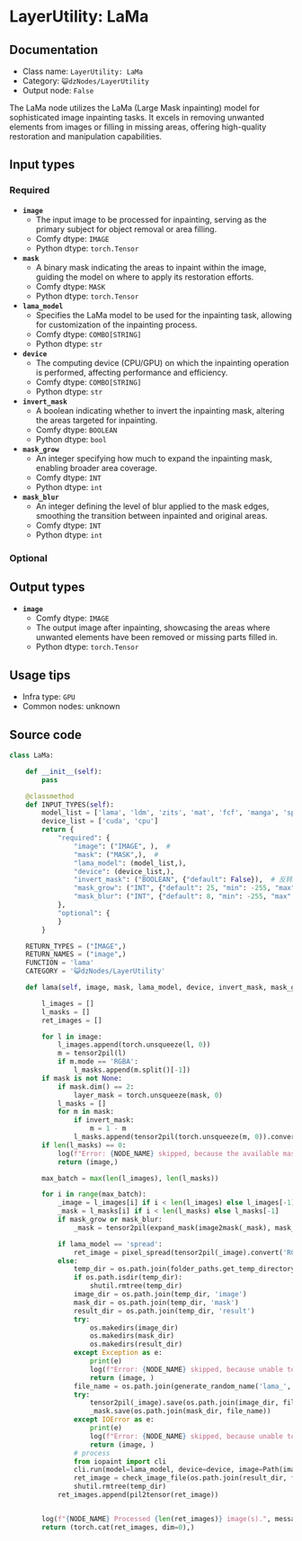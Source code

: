 # LayerUtility: LaMa
## Documentation
- Class name: `LayerUtility: LaMa`
- Category: `😺dzNodes/LayerUtility`
- Output node: `False`

The LaMa node utilizes the LaMa (Large Mask inpainting) model for sophisticated image inpainting tasks. It excels in removing unwanted elements from images or filling in missing areas, offering high-quality restoration and manipulation capabilities.
## Input types
### Required
- **`image`**
    - The input image to be processed for inpainting, serving as the primary subject for object removal or area filling.
    - Comfy dtype: `IMAGE`
    - Python dtype: `torch.Tensor`
- **`mask`**
    - A binary mask indicating the areas to inpaint within the image, guiding the model on where to apply its restoration efforts.
    - Comfy dtype: `MASK`
    - Python dtype: `torch.Tensor`
- **`lama_model`**
    - Specifies the LaMa model to be used for the inpainting task, allowing for customization of the inpainting process.
    - Comfy dtype: `COMBO[STRING]`
    - Python dtype: `str`
- **`device`**
    - The computing device (CPU/GPU) on which the inpainting operation is performed, affecting performance and efficiency.
    - Comfy dtype: `COMBO[STRING]`
    - Python dtype: `str`
- **`invert_mask`**
    - A boolean indicating whether to invert the inpainting mask, altering the areas targeted for inpainting.
    - Comfy dtype: `BOOLEAN`
    - Python dtype: `bool`
- **`mask_grow`**
    - An integer specifying how much to expand the inpainting mask, enabling broader area coverage.
    - Comfy dtype: `INT`
    - Python dtype: `int`
- **`mask_blur`**
    - An integer defining the level of blur applied to the mask edges, smoothing the transition between inpainted and original areas.
    - Comfy dtype: `INT`
    - Python dtype: `int`
### Optional
## Output types
- **`image`**
    - Comfy dtype: `IMAGE`
    - The output image after inpainting, showcasing the areas where unwanted elements have been removed or missing parts filled in.
    - Python dtype: `torch.Tensor`
## Usage tips
- Infra type: `GPU`
- Common nodes: unknown


## Source code
```python
class LaMa:

    def __init__(self):
        pass

    @classmethod
    def INPUT_TYPES(self):
        model_list = ['lama', 'ldm', 'zits', 'mat', 'fcf', 'manga', 'spread']
        device_list = ['cuda', 'cpu']
        return {
            "required": {
                "image": ("IMAGE", ),  #
                "mask": ("MASK",),  #
                "lama_model": (model_list,),
                "device": (device_list,),
                "invert_mask": ("BOOLEAN", {"default": False}),  # 反转mask
                "mask_grow": ("INT", {"default": 25, "min": -255, "max": 255, "step": 1}),
                "mask_blur": ("INT", {"default": 8, "min": -255, "max": 255, "step": 1}),
            },
            "optional": {
            }
        }

    RETURN_TYPES = ("IMAGE",)
    RETURN_NAMES = ("image",)
    FUNCTION = 'lama'
    CATEGORY = '😺dzNodes/LayerUtility'

    def lama(self, image, mask, lama_model, device, invert_mask, mask_grow, mask_blur):

        l_images = []
        l_masks = []
        ret_images = []

        for l in image:
            l_images.append(torch.unsqueeze(l, 0))
            m = tensor2pil(l)
            if m.mode == 'RGBA':
                l_masks.append(m.split()[-1])
        if mask is not None:
            if mask.dim() == 2:
                layer_mask = torch.unsqueeze(mask, 0)
            l_masks = []
            for m in mask:
                if invert_mask:
                    m = 1 - m
                l_masks.append(tensor2pil(torch.unsqueeze(m, 0)).convert('L'))
        if len(l_masks) == 0:
            log(f"Error: {NODE_NAME} skipped, because the available mask is not found.", message_type='error')
            return (image,)

        max_batch = max(len(l_images), len(l_masks))

        for i in range(max_batch):
            _image = l_images[i] if i < len(l_images) else l_images[-1]
            _mask = l_masks[i] if i < len(l_masks) else l_masks[-1]
            if mask_grow or mask_blur:
                _mask = tensor2pil(expand_mask(image2mask(_mask), mask_grow, mask_blur))

            if lama_model == 'spread':
                ret_image = pixel_spread(tensor2pil(_image).convert('RGB'), ImageChops.invert(_mask.convert('RGB')))
            else:
                temp_dir = os.path.join(folder_paths.get_temp_directory(), generate_random_name('_lama_', '_temp', 16))
                if os.path.isdir(temp_dir):
                    shutil.rmtree(temp_dir)
                image_dir = os.path.join(temp_dir, 'image')
                mask_dir = os.path.join(temp_dir, 'mask')
                result_dir = os.path.join(temp_dir, 'result')
                try:
                    os.makedirs(image_dir)
                    os.makedirs(mask_dir)
                    os.makedirs(result_dir)
                except Exception as e:
                    print(e)
                    log(f"Error: {NODE_NAME} skipped, because unable to create temporary folder.", message_type='error')
                    return (image, )
                file_name = os.path.join(generate_random_name('lama_', '_temp', 16) + '.png')
                try:
                    tensor2pil(_image).save(os.path.join(image_dir, file_name))
                    _mask.save(os.path.join(mask_dir, file_name))
                except IOError as e:
                    print(e)
                    log(f"Error: {NODE_NAME} skipped, because unable to create temporary file.", message_type='error')
                    return (image, )
                # process
                from iopaint import cli
                cli.run(model=lama_model, device=device, image=Path(image_dir), mask=Path(mask_dir), output=Path(result_dir))
                ret_image = check_image_file(os.path.join(result_dir, file_name), 500)
                shutil.rmtree(temp_dir)
            ret_images.append(pil2tensor(ret_image))


        log(f"{NODE_NAME} Processed {len(ret_images)} image(s).", message_type='finish')
        return (torch.cat(ret_images, dim=0),)

```
